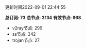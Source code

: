 更新时间2022-09-01 22:44:55

**总订阅: 73**
**总节点: 3134**
**有效节点: 668**
- v2ray节点: 299
- ss节点: 342
- trojan节点: 27
